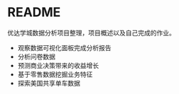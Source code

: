 # README

优达学城数据分析项目整理，项目概述以及自己完成的作业。

* 观察数据可视化面板完成分析报告
* 分析问卷数据
* 预测商业决策带来的收益增长
* 基于零售数据挖掘业务特征
* 探索美国共享单车数据